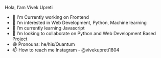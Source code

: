 Hola, I’am Vivek Upreti

- 🔭 I'm Currently working on Frontend 
- 👀 I’m interested in Web Development, Python, Machine learning
- 🌱 I’m currently learning Javascript 
- 💞️ I’m looking to collaborate on Python and Web Development Based Project
- 😄 Pronouns: he/his/Quantum
- 📫 How to reach me Instagram - @vivekupreti1804

<!---
vivekupreti1804/vivekupreti1804 is a ✨ special ✨ repository because its `README.md` (this file) appears on your GitHub profile.
You can click the Preview link to take a look at your changes.
--->





 
